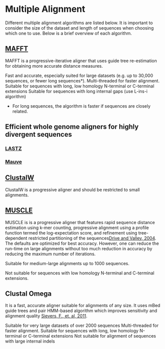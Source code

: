 # Multiple Alignment 

Different multiple alignment algorithms are listed below. It is important to consider the size of the dataset and length of sequences when choosing which one to use.  Below is a brief overview of each algorithm. 

## [MAFFT](https://mafft.cbrc.jp/alignment/software/manual/manual.html) 

MAFFT is a progressive-iterative aligner that uses guide tree re-estimation for obtaining more accurate distance measures.  

Fast and accurate, especially suited for large datasets (e.g. up to 30,000 sequences, or fewer long sequences*).
Multi-threaded for faster alignment. 
Suitable for sequences with long, low homology N-terminal or C-terminal extensions
Suitable for sequences with long internal gaps (use L-ins-i algorithm)
* For long sequences, the algorithm is faster if sequences are closely related.  

## Efficient whole genome aligners for highly divergent sequences
### [LASTZ](http://www.bx.psu.edu/~rsharris/lastz/README.lastz-1.04.03.html#fmt_axt) 
### [Mauve](http://darlinglab.org/mauve/mauve.html) 

## [ClustalW](http://manpages.ubuntu.com/manpages/bionic/man1/clustalw.1.html)

ClustalW is a progressive aligner and should be restricted to small alignments.


## [MUSCLE](http://www.drive5.com/muscle/manual/index.html) 

MUSCLE is  is a progressive aligner that features rapid sequence distance estimation using k-mer counting, progressive alignment using a profile function termed the log-expectation score, and refinement using tree-dependent restricted partitioning of the sequences[Drive and Valley, 2004](http://nar.oxfordjournals.org/content/32/5/1792.full.pdf+html). The defaults are optimized for best accuracy.  However, one can reduce the run-time on large alignments without too much reduction in accuracy by reducing the maximum number of iterations.  

Suitable for medium-large alignments up to 1000 sequences. 

Not suitable for sequences with low homology N-terminal and C-terminal extensions. 

## Clustal Omega 
It is a fast, accurate aligner suitable for alignments of any size. It uses mBed guide trees and pair HMM-based algorithm which improves sensitivity and alignment quality [Sievers, F., et. al, 2011](https://www.scienceopen.com/document_file/75d83110-c338-403b-97fe-813d5e6b41f6/PubMedCentral/75d83110-c338-403b-97fe-813d5e6b41f6.pdf). 

Suitable for very large datasets of over 2000 sequences
Multi-threaded for faster alignment.
Suitable for sequences with long, low homology N-terminal or C-terminal extensions
Not suitable for alignment of sequences with large internal indels

